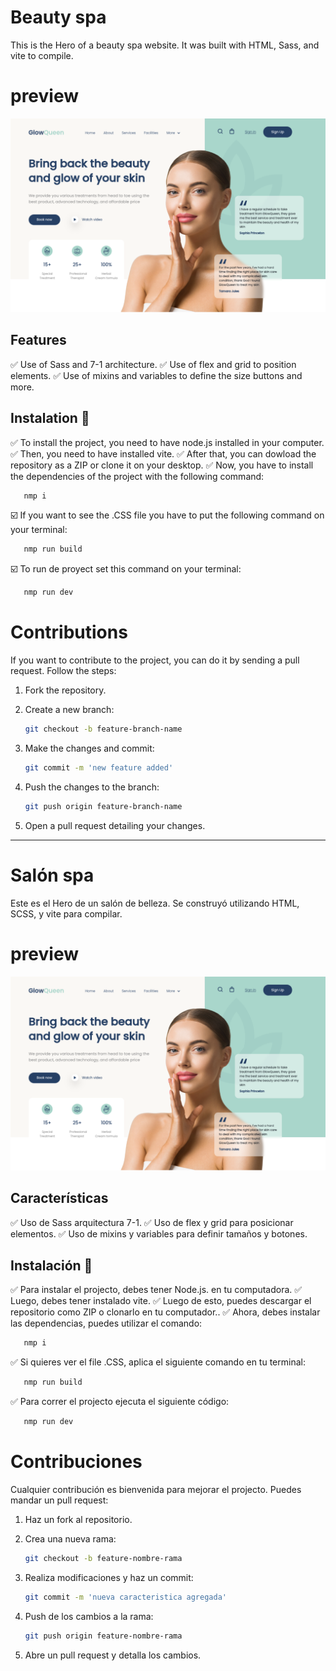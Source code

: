 # Beauty spa 

This is the Hero of a beauty spa website. It was built with HTML, Sass, and vite to compile. 

# preview 

![beauty-spa](/code/img/preview-design.png)

## Features

✅ Use of Sass and 7-1 architecture.
✅ Use of flex and grid to position elements.
✅ Use of mixins and variables to define the size buttons and more.

## Instalation 🔧

✅ To install the project, you need to have node.js installed in your computer. 
✅ Then, you need to have installed vite.
✅ After that, you can dowload the repository as a ZIP or clone it on your desktop.
✅ Now, you have to install the dependencies of the project with the following command:

 ```sh
    nmp i
 ```
☑️ If you want to see the .CSS file you have to put the following command on your terminal:
 ```sh
    nmp run build
 ```

 ☑️ To run de proyect set this command on your terminal:
 ```sh
    nmp run dev
 ```

# Contributions 

If you want to contribute to the project, you can do it by sending a pull request.
Follow the steps:

1. Fork the repository.

2. Create a new branch: 
    ```sh
    git checkout -b feature-branch-name
    ```
3. Make the changes and commit: 
    ```sh
    git commit -m 'new feature added'
    ```
4. Push the changes to the branch: 
    ```sh
    git push origin feature-branch-name
    ```
5. Open a pull request detailing your changes.

***

#  Salón spa 

Este es el Hero de un salón de belleza. Se construyó utilizando HTML, SCSS, y vite para compilar. 

# preview 

![beauty-spa](/code/img/preview-design.png)

## Características

✅ Uso de Sass arquitectura 7-1.
✅ Uso de flex y grid para posicionar elementos.
✅ Uso de mixins y variables para definir tamaños y botones.

## Instalación 🔧

✅ Para instalar el projecto, debes tener Node.js. en tu computadora. 
✅ Luego, debes tener instalado vite.
✅ Luego de esto, puedes descargar el repositorio como ZIP o clonarlo en tu computador..
✅ Ahora, debes instalar las dependencias, puedes utilizar el comando:

 ```sh
    nmp i
 ```
✅  Si quieres ver el file .CSS, aplica el siguiente comando en tu terminal:
 ```sh
    nmp run build
 ```

 ✅ Para correr el projecto ejecuta el siguiente código:
 ```sh
    nmp run dev
 ```

# Contribuciones 

Cualquier contribución es bienvenida para mejorar el projecto. Puedes mandar un pull request:

1. Haz un fork al repositorio.

2. Crea una nueva rama: 
    ```sh
    git checkout -b feature-nombre-rama
    ```
3. Realiza modificaciones y haz un commit: 
    ```sh
    git commit -m 'nueva caracteristica agregada'
    ```
4. Push de los cambios a la rama: 
    ```sh
    git push origin feature-nombre-rama
    ```
5. Abre un pull request y detalla los cambios.